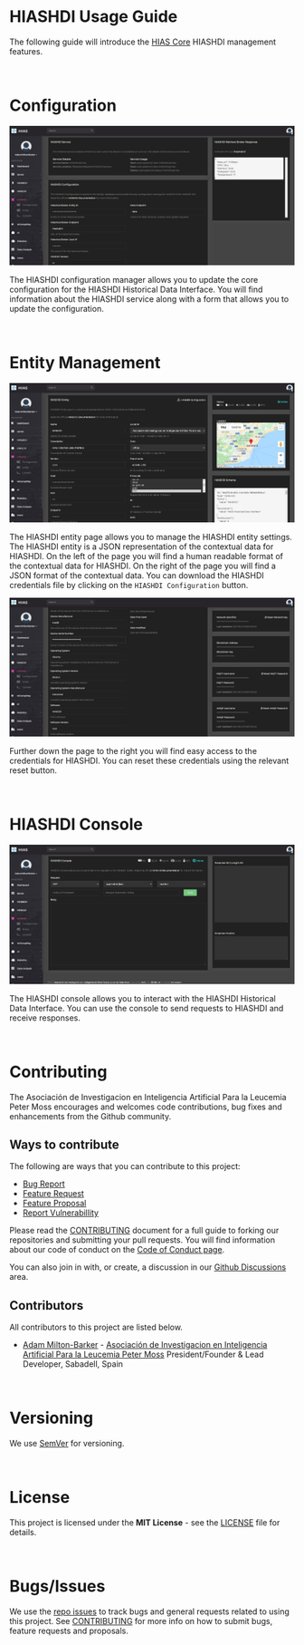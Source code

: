 # HIASHDI Usage Guide

The following guide will introduce the [HIAS Core](https://github.com/aiial/hias-core " HIAS Core") HIASHDI management features.

&nbsp;

# Configuration
![HIAS UI - HIASHDI Management](../../img/hias-ui-hiashdi-configuration.jpg)

The HIASHDI configuration manager allows you to update the core configuration for the HIASHDI Historical Data Interface. You will find information about the HIASHDI service along with a form that allows you to update the configuration.

&nbsp;

# Entity Management
![HIAS UI - HIASHDI Management](../../img/hias-ui-hiashdi-entity-management.jpg)

The HIASHDI entity page allows you to manage the HIASHDI entity settings. The HIASHDI entity is a JSON representation of the contextual data for HIASHDI. On the left of the page you will find a human readable format of the contextual data for HIASHDI. On the right of the page you will find a JSON format of the contextual data. You can download the HIASHDI credentials file by clicking on the `HIASHDI Configuration` button.

![HIAS UI - HIASHDI Management](../../img/hias-ui-hiashdi-hiashdi-entity-2.jpg)

Further down the page to the right you will find easy access to the credentials for HIASHDI. You can reset these credentials using the relevant reset button.

&nbsp;

# HIASHDI Console
![HIAS UI - HIASHDI Management](../../img/hias-ui-hiashdi-console.jpg)

The HIASHDI console allows you to interact with the HIASHDI Historical Data Interface. You can use the console to send requests to HIASHDI and receive responses.

&nbsp;

# Contributing
The Asociación de Investigacion en Inteligencia Artificial Para la Leucemia Peter Moss encourages and welcomes code contributions, bug fixes and enhancements from the Github community.

## Ways to contribute

The following are ways that you can contribute to this project:

- [Bug Report](https://github.com/aiial/hias-core/issues/new?assignees=&labels=&template=bug_report.md&title=)
- [Feature Request](https://github.com/aiial/hias-core/issues/new?assignees=&labels=&template=feature_request.md&title=)
- [Feature Proposal](https://github.com/aiial/hias-core/issues/new?assignees=&labels=&template=feature-proposal.md&title=)
- [Report Vulnerabillity](https://github.com/aiial/hias-core/issues/new?assignees=&labels=&template=report-a-vulnerability.md&title=)

Please read the [CONTRIBUTING](https://github.com/aiial/hias-core/blob/master/CONTRIBUTING.md "CONTRIBUTING") document for a full guide to forking our repositories and submitting your pull requests. You will find information about our code of conduct on the [Code of Conduct page](https://github.com/aiial/hias-core/blob/master/CODE-OF-CONDUCT.md "Code of Conduct page").

You can also join in with, or create, a discussion in our [Github Discussions](https://github.com/aiial/HIASHDI/discussions) area.

## Contributors

All contributors to this project are listed below.

- [Adam Milton-Barker](https://www.leukemiaairesearch.com/association/volunteers/adam-milton-barker "Adam Milton-Barker") - [Asociación de Investigacion en Inteligencia Artificial Para la Leucemia Peter Moss](https://www.leukemiaresearchassociation.ai "Asociación de Investigacion en Inteligencia Artificial Para la Leucemia Peter Moss") President/Founder & Lead Developer, Sabadell, Spain

&nbsp;

# Versioning
We use [SemVer](https://semver.org/) for versioning.

&nbsp;

# License
This project is licensed under the **MIT License** - see the [LICENSE](https://github.com/aiial/hias-core/blob/master/LICENSE "LICENSE") file for details.

&nbsp;

# Bugs/Issues
We use the [repo issues](https://github.com/aiial/hias-core/issues "repo issues") to track bugs and general requests related to using this project. See [CONTRIBUTING](https://github.com/aiial/hias-core/blob/master/CONTRIBUTING.md "CONTRIBUTING") for more info on how to submit bugs, feature requests and proposals.


